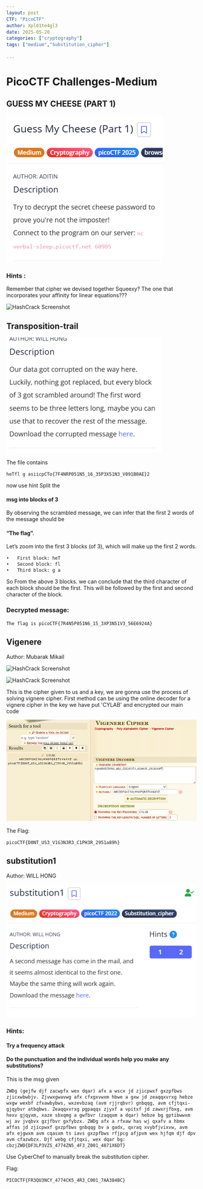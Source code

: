 ```yaml
---
layout: post
CTF: "PicoCTF"
author: Xpl01te4gl3
date: 2025-05-20
categories: ["cryptography"]
tags: ["medium","Substitution_cipher"]

---
```

# PicoCTF Challenges-Medium

## GUESS MY CHEESE (PART 1)
![HashCrack Screenshot](/assets/lib/pic1.png)

### Hints :
Remember that cipher we devised together Squeexy? The one that incorporates your affinity for linear equations???

![HashCrack Screenshot](/assets/lib/pic2.png)

## Transposition-trail
![HashCrack Screenshot](/assets/lib/pic3.png)

The file contains 
```
heTfl g asiicpCTo{7F4NRP051N5_16_35P3X51N3_V091B0AE}2
```
now use hint 
Split the 
#### msg into blocks of 3 ####
By observing the scrambled message, we can infer that the first 2 words of the message should be 
#### “The flag”. ####
Let’s zoom into the first 3 blocks (of 3), which will make up the first 2 words.
```
•	First block: heT
•	Second block: fl
•	Third block: g a
```
So From the above 3 blocks. 
we can conclude that the third character of each block should be the first. This will be followed by the first and second character of the block.

### Decrypted message: 
```
The flag is picoCTF{7R4N5P051N6_15_3XP3N51V3_56E6924A}
```


## Vigenere

Author: Mubarak Mikail

![HashCrack Screenshot](/assets/lib/pic4.png)

![HashCrack Screenshot](/assets/lib/pic5.png)

This is the cipher given to us and a key, we are gonna use the process of solving vignere cipher. First method can be using the online decoder for a vignere cipher
in the key we have put 'CYLAB' and encrypted our main code

![HashCrack Screenshot](/assets/lib/pic6.png)

The Flag:
```
picoCTF{D0NT_US3_V1G3N3R3_C1PH3R_2951a89h}
```
## substitution1

Author: WILL HONG

![HashCrack Screenshot](/assets/lib/pic7.png)

### Hints:
 #### Try a frequency attack
#### Do the punctuation and the individual words help you make any substitutions?
This is the msg given
``` 
ZWDg (gejfw djf zacwpfx wex dqar) afx a wscx jd zjicpwxf gxzpfbws zjicxwbwbjv. Zjvwxgwavwg afx cfxgxvwxm hbwe a gxw jd zeaqqxvrxg hebze wxgw wexbf zfxawbybws, wxzevbzaq (avm rjjrqbvr) gnbqqg, avm cfjtqxi-gjqybvr atbqbws. Zeaqqxvrxg pgpaqqs zjyxf a vpitxf jd zawxrjfbxg, avm hexv gjqyxm, xaze sbxqmg a gwfbvr (zaqqxm a dqar) hebze bg gptibwwxm wj av jvqbvx gzjfbvr gxfybzx. ZWDg afx a rfxaw has wj qxafv a hbmx affas jd zjicpwxf gxzpfbws gnbqqg bv a gadx, qxraq xvybfjvixvw, avm afx ejgwxm avm cqasxm ts iavs gxzpfbws rfjpcg afjpvm wex hjfqm djf dpv avm cfazwbzx. Djf webg cfjtqxi, wex dqar bg: cbzjZWD{DF3LP3VZS_4774ZN5_4F3_Z001_4871X6DT}
```
Use CyberChef to manually break the substitution cipher.

Flag:
```
PICOCTF{FR3QU3NCY_4774CK5_4R3_C001_7AA384BC}
```

